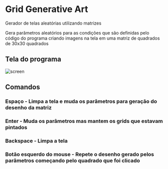 # Grid Generative Art

Gerador de telas aleatórias utilizando matrizes

Gera parâmetros aleatórios para as condições que são definidas pelo código do programa criando imagens na tela em uma matriz de quadrados de 30x30 quadrados

## Tela do programa

![screen](https://user-images.githubusercontent.com/30506992/172220428-9e3a8aa8-5414-4ed5-83a9-3047d3cf1596.png)

## Comandos

### Espaço - Limpa a tela e muda os parâmetros para geração do desenho da matriz <br/>
### Enter - Muda os parâmetros mas mantem os grids que estavam pintados <br/>
### Backspace - Limpa a tela <br/>
### Botão esquerdo do mouse - Repete o desenho gerado pelos parâmetros começando pelo quadrado que foi clicado
